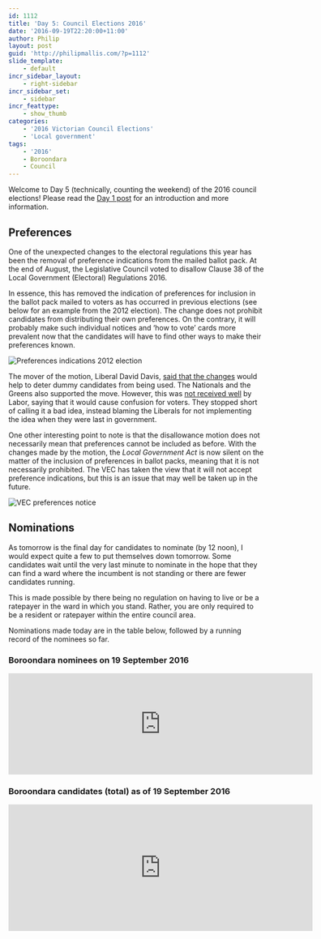 ```yaml
---
id: 1112
title: 'Day 5: Council Elections 2016'
date: '2016-09-19T22:20:00+11:00'
author: Philip
layout: post
guid: 'http://philipmallis.com/?p=1112'
slide_template:
    - default
incr_sidebar_layout:
    - right-sidebar
incr_sidebar_set:
    - sidebar
incr_feattype:
    - show_thumb
categories:
    - '2016 Victorian Council Elections'
    - 'Local government'
tags:
    - '2016'
    - Boroondara
    - Council
---
```


Welcome to Day 5 (technically, counting the weekend) of the 2016 council elections! Please read the [Day 1 post](http://philipmallis.com/blog/2016/09/15/day-1-council-elections-2016/) for an introduction and more information.

## Preferences

One of the unexpected changes to the electoral regulations this year has been the removal of preference indications from the mailed ballot pack. At the end of August, the Legislative Council voted to disallow Clause 38 of the Local Government (Electoral) Regulations 2016.

In essence, this has removed the indication of preferences for inclusion in the ballot pack mailed to voters as has occurred in previous elections (see below for an example from the 2012 election). The change does not prohibit candidates from distributing their own preferences. On the contrary, it will probably make such individual notices and ‘how to vote’ cards more prevalent now that the candidates will have to find other ways to make their preferences known.

![Preferences indications 2012 election](http://philipmallis.com/wp-content/uploads/2016/09/IMG_6777-1024x768.jpg)

The mover of the motion, Liberal David Davis, [said that the changes](http://www.latrobevalleyexpress.com.au/story/4150318/make-up-your-own-mind-on-council-election-preferences/) would help to deter dummy candidates from being used. The Nationals and the Greens also supported the move. However, this was [not received well](http://www.premier.vic.gov.au/council-regulations-repeal-bad-news-for-voters/) by Labor, saying that it would cause confusion for voters. They stopped short of calling it a bad idea, instead blaming the Liberals for not implementing the idea when they were last in government.

One other interesting point to note is that the disallowance motion does not necessarily mean that preferences cannot be included as before. With the changes made by the motion, the *Local Government Act* is now silent on the matter of the inclusion of preferences in ballot packs, meaning that it is not necessarily prohibited. The VEC has taken the view that it will not accept preference indications, but this is an issue that may well be taken up in the future.

![VEC preferences notice](http://philipmallis.com/wp-content/uploads/2016/09/IMG_6778-768x1024.jpg)

## Nominations

As tomorrow is the final day for candidates to nominate (by 12 noon), I would expect quite a few to put themselves down tomorrow. Some candidates wait until the very last minute to nominate in the hope that they can find a ward where the incumbent is not standing or there are fewer candidates running.

This is made possible by there being no regulation on having to live or be a ratepayer in the ward in which you stand. Rather, you are only required to be a resident or ratepayer within the entire council area.

Nominations made today are in the table below, followed by a running record of the nominees so far.

### Boroondara nominees on 19 September 2016

<iframe frameborder="0" height="200" loading="lazy" scrolling="no" src="https://onedrive.live.com/embed?cid=415EA741177EF59B&resid=415EA741177EF59B%2113356&authkey=AP7MtqntAhuvPus&em=2&wdAllowInteractivity=False&ActiveCell='Sheet1'!A1&wdHideGridlines=True&wdHideHeaders=True" width="600"></iframe>

### Boroondara candidates (total) as of 19 September 2016

<iframe frameborder="0" height="250" loading="lazy" scrolling="no" src="https://onedrive.live.com/embed?cid=415EA741177EF59B&resid=415EA741177EF59B%2113357&authkey=ACc7AX-e_JIAAng&em=2&wdAllowInteractivity=False&ActiveCell='Sheet1'!A1&wdHideGridlines=True&wdHideHeaders=True" width="600"></iframe>